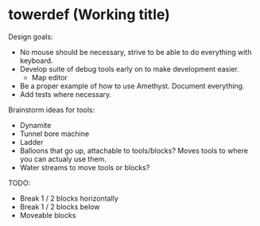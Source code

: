 # towerdef (Working title)

Design goals:
- No mouse should be necessary, strive to be able to do everything with keyboard.
- Develop suite of debug tools early on to make development easier.
    - Map editor
- Be a proper example of how to use Amethyst. Document everything.
- Add tests where necessary.

Brainstorm ideas for tools:
- Dynamite
- Tunnel bore machine
- Ladder
- Balloons that go up, attachable to tools/blocks? Moves tools to where you can actualy use them.
- Water streams to move tools or blocks?

TODO:
- Break 1 / 2 blocks horizontally
- Break 1 / 2 blocks below
- Moveable blocks
